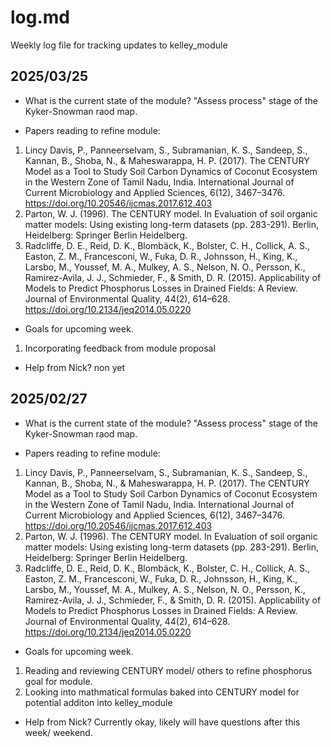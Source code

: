 # log.md
Weekly log file for tracking updates to kelley_module


## 2025/03/25
* What is the current state of the module? 
"Assess process" stage of the Kyker-Snowman raod map. 

* Papers reading to refine module:
1) Lincy Davis, P., Panneerselvam, S., Subramanian, K. S., Sandeep, S., Kannan, B., Shoba, N., & Maheswarappa, H. P. (2017). The CENTURY Model as a Tool to Study Soil Carbon Dynamics of Coconut Ecosystem in the Western Zone of Tamil Nadu, India. International Journal of Current Microbiology and Applied Sciences, 6(12), 3467–3476. https://doi.org/10.20546/ijcmas.2017.612.403
2) Parton, W. J. (1996). The CENTURY model. In Evaluation of soil organic matter models: Using existing long-term datasets (pp. 283-291). Berlin, Heidelberg: Springer Berlin Heidelberg.
3) Radcliffe, D. E., Reid, D. K., Blombäck, K., Bolster, C. H., Collick, A. S., Easton, Z. M., Francesconi, W., Fuka, D. R., Johnsson, H., King, K., Larsbo, M., Youssef, M. A., Mulkey, A. S., Nelson, N. O., Persson, K., Ramirez-Avila, J. J., Schmieder, F., & Smith, D. R. (2015). Applicability of Models to Predict Phosphorus Losses in Drained Fields: A Review. Journal of Environmental Quality, 44(2), 614–628. https://doi.org/10.2134/jeq2014.05.0220

* Goals for upcoming week. 
1) Incorporating feedback from module proposal


* Help from Nick? 
non yet


## 2025/02/27
* What is the current state of the module? 
"Assess process" stage of the Kyker-Snowman raod map. 

* Papers reading to refine module:
1) Lincy Davis, P., Panneerselvam, S., Subramanian, K. S., Sandeep, S., Kannan, B., Shoba, N., & Maheswarappa, H. P. (2017). The CENTURY Model as a Tool to Study Soil Carbon Dynamics of Coconut Ecosystem in the Western Zone of Tamil Nadu, India. International Journal of Current Microbiology and Applied Sciences, 6(12), 3467–3476. https://doi.org/10.20546/ijcmas.2017.612.403
2) Parton, W. J. (1996). The CENTURY model. In Evaluation of soil organic matter models: Using existing long-term datasets (pp. 283-291). Berlin, Heidelberg: Springer Berlin Heidelberg.
3) Radcliffe, D. E., Reid, D. K., Blombäck, K., Bolster, C. H., Collick, A. S., Easton, Z. M., Francesconi, W., Fuka, D. R., Johnsson, H., King, K., Larsbo, M., Youssef, M. A., Mulkey, A. S., Nelson, N. O., Persson, K., Ramirez-Avila, J. J., Schmieder, F., & Smith, D. R. (2015). Applicability of Models to Predict Phosphorus Losses in Drained Fields: A Review. Journal of Environmental Quality, 44(2), 614–628. https://doi.org/10.2134/jeq2014.05.0220

* Goals for upcoming week. 
1) Reading and reviewing CENTURY model/ others to refine phosphorus goal for module. 
2) Looking into mathmatical formulas baked into CENTURY model for potential additon into kelley_module

* Help from Nick? 
Currently okay, likely will have questions after this week/ weekend. 